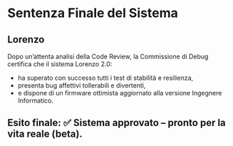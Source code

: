  # Sentenza Finale del Sistema 

## Lorenzo 
Dopo un’attenta analisi della Code Review, la Commissione di Debug certifica che il sistema Lorenzo 2.0:

- ha superato con successo tutti i test di stabilità e resilienza,
- presenta bug affettivi tollerabili e divertenti,
- e dispone di un firmware ottimista aggiornato alla versione Ingegnere Informatico. 

## Esito finale: ✅ Sistema approvato – pronto per la vita reale (beta).
